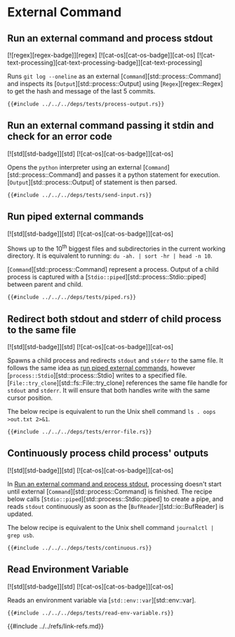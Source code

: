# External Command

## Run an external command and process stdout

[![regex][regex-badge]][regex]  [![cat-os][cat-os-badge]][cat-os]  [![cat-text-processing][cat-text-processing-badge]][cat-text-processing]

Runs `git log --oneline` as an external [`Command`][std::process::Command] and inspects its [`Output`][std::process::Output] using [`Regex`][regex::Regex] to get the hash and message of the last 5 commits.

```rust,editable,no_run
{{#include ../../../deps/tests/process-output.rs}}
```

## Run an external command passing it stdin and check for an error code

[![std][std-badge]][std]  [![cat-os][cat-os-badge]][cat-os]

Opens the `python` interpreter using an external [`Command`][std::process::Command] and passes it a python statement for execution. [`Output`][std::process::Output] of statement is then parsed.

```rust,editable,no_run
{{#include ../../../deps/tests/send-input.rs}}
```

## Run piped external commands

[![std][std-badge]][std]  [![cat-os][cat-os-badge]][cat-os]

Shows up to the 10<sup>th</sup> biggest files and subdirectories in the current working directory. It is equivalent to running: `du -ah. | sort -hr | head -n 10`.

[`Command`][std::process::Command] represent a process. Output of a child process is captured with a
[`Stdio::piped`][std::process::Stdio::piped] between parent and child.

```rust,editable,no_run
{{#include ../../../deps/tests/piped.rs}}
```

## Redirect both stdout and stderr of child process to the same file

[![std][std-badge]][std]  [![cat-os][cat-os-badge]][cat-os]

Spawns a child process and redirects `stdout` and `stderr` to the same file. It follows the same idea as [run piped external commands](#run-piped-external-commands), however [`process::Stdio`][std::process::Stdio] writes to a specified file. [`File::try_clone`][std::fs::File::try_clone] references the same file handle for `stdout` and `stderr`. It will ensure that both handles write with the same cursor position.

The below recipe is equivalent to run the Unix shell command `ls . oops >out.txt 2>&1`.

```rust,editable,no_run
{{#include ../../../deps/tests/error-file.rs}}
```

## Continuously process child process' outputs

[![std][std-badge]][std]  [![cat-os][cat-os-badge]][cat-os]

In [Run an external command and process stdout](#run-an-external-command-and-process-stdout), processing doesn't start until external [`Command`][std::process::Command] is finished. The recipe below calls [`Stdio::piped`][std::process::Stdio::piped] to create a pipe, and reads
`stdout` continuously as soon as the [`BufReader`][std::io::BufReader] is updated.

The below recipe is equivalent to the Unix shell command
`journalctl | grep usb`.

```rust,editable,no_run
{{#include ../../../deps/tests/continuous.rs}}
```

## Read Environment Variable

[![std][std-badge]][std]  [![cat-os][cat-os-badge]][cat-os]

Reads an environment variable via [`std::env::var`][std::env::var].

```rust,editable,no_run
{{#include ../../../deps/tests/read-env-variable.rs}}
```

{{#include ../../refs/link-refs.md}}
